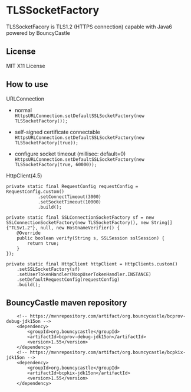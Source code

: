 # TLSSocketFactory
TLSSocketFacory is TLS1.2 (HTTPS connection) capable with Java6 powered by BouncyCastle

## License
MIT X11 License

## How to use

URLConnection
* normal  
`HttpsURLConnection.setDefaultSSLSocketFactory(new TLSSocketFactory());`

* self-signed certificate connectable  
`HttpsURLConnection.setDefaultSSLSocketFactory(new TLSSocketFactory(true));`

* configure socket timeout (millisec: default=0)  
`HttpsURLConnection.setDefaultSSLSocketFactory(new TLSSocketFactory(true, 60000));`  

HttpClient(4.5)
``` 
private static final RequestConfig requestConfig = RequestConfig.custom()
            .setConnectTimeout(3000)
            .setSocketTimeout(10000)
            .build();

private static final SSLConnectionSocketFactory sf = new SSLConnectionSocketFactory(new TLSSocketFactory(), new String[]{"TLSv1.2"}, null, new HostnameVerifier() {
	@Override
	public boolean verify(String s, SSLSession sslSession) {
	    return true;
	}
});

private static final HttpClient httpClient = HttpClients.custom()
    .setSSLSocketFactory(sf)
    .setUserTokenHandler(NoopUserTokenHandler.INSTANCE)
    .setDefaultRequestConfig(requestConfig)
    .build();
``` 


## BouncyCastle maven repository
		<!-- https://mvnrepository.com/artifact/org.bouncycastle/bcprov-debug-jdk15on -->
		<dependency>
			<groupId>org.bouncycastle</groupId>
			<artifactId>bcprov-debug-jdk15on</artifactId>
			<version>1.55</version>
		</dependency>
		<!-- https://mvnrepository.com/artifact/org.bouncycastle/bcpkix-jdk15on -->
		<dependency>
			<groupId>org.bouncycastle</groupId>
			<artifactId>bcpkix-jdk15on</artifactId>
			<version>1.55</version>
		</dependency>
